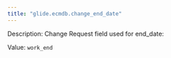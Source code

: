 ```yaml
---
title: "glide.ecmdb.change_end_date"
---
```


Description: Change Request field used for end_date:

Value: `work_end`